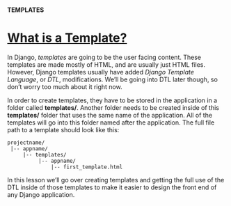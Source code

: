 #### TEMPLATES

# [What is a Template?](https://www.codecademy.com/paths/build-python-web-apps-with-django/tracks/templates-in-django/modules/django-templates/lessons/django-templates-lesson/exercises/what-is-a-template)

In Django, *templates* are going to be the user facing content. 
These templates are made mostly of HTML, and are usually just HTML files. 
However, Django templates usually have added *Django Template Language*, or *DTL*, modifications. 
We’ll be going into DTL later though, so don’t worry too much about it right now.

In order to create templates, they have to be stored in the application in a folder called **templates/**. 
Another folder needs to be created inside of this **templates/** folder that uses the same name of the application. 
All of the templates will go into this folder named after the application. 
The full file path to a template should look like this:
```
projectname/
 |-- appname/
     |-- templates/
          |-- appname/
              |-- first_template.html
```
In this lesson we’ll go over creating templates and getting the full use of the DTL inside of those templates to make it easier to design the front end of any Django application.
